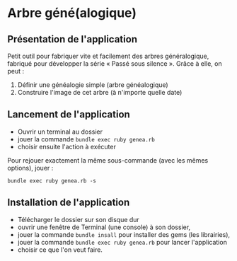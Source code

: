 # Arbre géné(alogique)

## Présentation de l'application

Petit outil pour fabriquer vite et facilement des arbres généralogique, fabriqué pour développer la série « Passé sous silence ». Grâce à elle, on peut :

1. Définir une généalogie simple (arbre généalogique)
2. Construire l'image de cet arbre (à n'importe quelle date)

## Lancement de l'application

* Ouvrir un terminal au dossier
* jouer la commande `bundle exec ruby genea.rb`
* choisir ensuite l'action à exécuter

Pour rejouer exactement la même sous-commande (avec les mêmes options), jouer :

~~~
bundle exec ruby genea.rb -s
~~~

## Installation de l'application

* Télécharger le dossier sur son disque dur
* ouvrir une fenêtre de Terminal (une console) à son dossier,
* jouer la commande `bundle insall` pour installer des gems (les librairies),
* jouer la commande `bundle exec ruby genea.rb` pour lancer l'application
* choisir ce que l'on veut faire.
